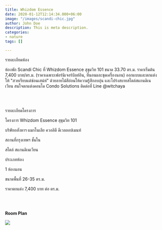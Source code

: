 ```yaml
---
title: Whizdom Essence
date: 2020-01-12T12:14:34.000+06:00
image: "/images/scandi-chic.jpg"
author: John Doe
description: This is meta description.
categories:
- nature
tags: []

---
```

รายละเอียดห้อง

ห้องพัก Scandi Chic ที่ Whizdom Essence สุขุมวิท 101 ขนาด 33.70 ตร.ม. ราคาเริ่มต้น 7,400 บาท/ตร.ม. (ราคาเฉพาะเฟอร์นิเจอร์บิลท์อิน, ที่นอนและชุดเครื่องนอน) ออกแบบและตกแต่งให้ "สวยเรียบแต่ซ่อนเสน่ห์" ด้วยลายไม้สีอ่อนให้ความรู้สึกอบอุ่น และโปร่งสบายสไตล์สแกนดิเนเวียน สนใจตกแต่งคอนโด Condo Solutions ติดต่อที่ Line @witchaya

<br><br>

รายละเอียดโครงการ

โครงการ Whizdom Essence สุขุมวิท 101

บริษัทอสังหาฯ แมกโนเลีย ควอลิตี ดีเวลลอปเมนท์

สถานที่กรุงเทพฯ ชั้นใน

สไตล์ สแกนดิเนเวียน

ประเภทห้อง

1 ห้องนอน

ขนาดพื้นที่ 26-35 ตร.ม.

ราคาตกแต่ง 7,400 บาท ต่อ ตร.ม.

<br><br>

**Room Plan**

![](/images/ascii.jpg)
